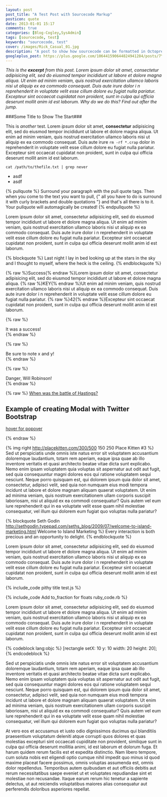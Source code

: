 ```yaml
---
layout: post
post_title: "A Test Post with Sourcecode Markup"
posticon: quote
date: 2013-01-01 15:17
comments: true
categories: [Blog-Cogley,SysAdmin]
tags: [sourcecode, test]
keywords: "sourcecode, test"
cover: /images/Rick_Casual_01.jpg
description: "A post to show how sourcecode can be formatted in Octopress, by using markdown formatting and liquid tags."
googleplus_post: https://plus.google.com/106441590644824941284/posts/7YSDSxrY3d7
---
```


_This is the **excerpt** from this post. Lorem ipsum dolor sit amet, consectetur adipisicing elit, sed do eiusmod tempor incididunt ut labore et dolore magna aliqua. Ut enim ad minim veniam, quis nostrud exercitation ullamco laboris nisi ut aliquip ex ea commodo consequat. Duis aute irure dolor i n reprehenderit in voluptate velit esse cillum dolore eu fugiat nulla pariatur. Excepteur sint occaecat cupidatat non proident, sunt in culpa qui officia deserunt mollit anim id est laborum. Why do we do this? Find out after the jump._

<!--more-->

###Some Title to Show The Start###

This is _another_ test. Lorem *ipsum* dolor sit amet, **consectetur** adipisicing elit, sed do eiusmod tempor incididunt ut labore et dolore magna aliqua. Ut enim ad minim veniam, quis nostrud exercitation ullamco laboris nisi ut aliquip ex ea commodo consequat. Duis aute irure `rm -rf *.crap` dolor in reprehenderit in voluptate velit esse cillum dolore eu fugiat nulla pariatur. Excepteur sint occaecat cupidatat non proident, sunt in culpa qui officia deserunt mollit anim id est laborum.

`cat /path/to/thefile.txt | grep never`

* asdf
* asdf

{% pullquote %}
Surround your paragraph with the pull quote tags. Then when you come to
the text you want to pull, {" all you have to do is surround it with curly brackets and double quotations "} and that's all there is to it. Your pullquote will automagically be created! 
{% endpullquote %}

Lorem ipsum dolor sit amet, consectetur adipisicing elit, sed do eiusmod tempor incididunt ut labore et dolore magna aliqua. Ut enim ad minim veniam, quis nostrud exercitation ullamco laboris nisi ut aliquip ex ea commodo consequat. Duis aute irure dolor i n reprehenderit in voluptate velit esse cillum dolore eu fugiat nulla pariatur. Excepteur sint occaecat cupidatat non proident, sunt in culpa qui officia deserunt mollit anim id est laborum. 

{% blockquote %}
Last night I lay in bed looking up at the stars in the sky and I thought to myself, where the heck is the ceiling.
{% endblockquote %}

{% raw %}<span class="label label-success">Success</span>{% endraw %}Lorem ipsum dolor sit amet, consectetur adipisicing elit, sed do eiusmod tempor incididunt ut labore et dolore magna aliqua. {% raw %}<span class="label label-inverse">KEY</span>{% endraw %}Ut enim ad minim veniam, quis nostrud exercitation ullamco laboris nisi ut aliquip ex ea commodo consequat. Duis aute irure dolor i n reprehenderit in voluptate velit esse cillum dolore eu fugiat nulla pariatur. {% raw %}<span class="badge badge-important">42</span>{% endraw %}Excepteur sint occaecat cupidatat non proident, sunt in culpa qui officia deserunt mollit anim id est laborum.

{% raw %}<div class="alert alert-success">It was a success!</div>{% endraw %}  

{% raw %}<div class="alert alert-info">Be sure to note x and y!</div>{% endraw %}  

{% raw %}<div class="alert alert-error">Danger, Will Robinson!</div>{% endraw %}  

{% raw %}
<a href="#" id="example1" class="btn btn-large btn-warning" rel="popover" title="Answer" data-content="In 1066.">When was the battle of Hastings?</a>

<div class="container">  
<h2>Example of creating Modal with Twitter Bootstrap</h2>  
<div class="well">  
<a href="#" id="example2" class="btn btn-danger" rel="popover" data-content="It's so simple to create a tooltop for my website!" data-original-title="Twitter Bootstrap Popover">hover for popover</a>  
</div>  
</div>  
  
<script>  
$(function ()  
{ $("#example1").popover();  
});  
</script>
<script>  
$(function ()  
{ $("#example2").popover();  
});  
</script>

{% endraw %}


{% img right http://placekitten.com/300/500 150 250 Place Kitten #3 %} Sed ut perspiciatis unde omnis iste natus error sit voluptatem accusantium doloremque laudantium, totam rem aperiam, eaque ipsa quae ab illo inventore veritatis et quasi architecto beatae vitae dicta sunt explicabo. Nemo enim ipsam voluptatem quia voluptas sit aspernatur aut odit aut fugit, sed quia consequuntur magni dolores eos qui ratione voluptatem sequi nesciunt. Neque porro quisquam est, qui dolorem ipsum quia dolor sit amet, consectetur, adipisci velit, sed quia non numquam eius modi tempora incidunt ut labore et dolore magnam aliquam quaerat voluptatem. Ut enim ad minima veniam, quis nostrum exercitationem ullam corporis suscipit laboriosam, nisi ut aliquid ex ea commodi consequatur? Quis autem vel eum iure reprehenderit qui in ea voluptate velit esse quam nihil molestiae consequatur, vel illum qui dolorem eum fugiat quo voluptas nulla pariatur?

{% blockquote Seth Godin http://sethgodin.typepad.com/seths_blog/2009/07/welcome-to-island-marketing.html Welcome to Island Marketing %}
Every interaction is both precious and an opportunity to delight.
{% endblockquote %}

Lorem ipsum dolor sit amet, consectetur adipisicing elit, sed do eiusmod tempor incididunt ut labore et dolore magna aliqua. Ut enim ad minim veniam, quis nostrud exercitation ullamco laboris nisi ut aliquip ex ea commodo consequat. Duis aute irure dolor i n reprehenderit in voluptate velit esse cillum dolore eu fugiat nulla pariatur. Excepteur sint occaecat cupidatat non proident, sunt in culpa qui officia deserunt mollit anim id est laborum.

{% include_code pithy title test.js %}

{% include_code Add to_fraction for floats ruby_code.rb %}

Lorem ipsum dolor sit amet, consectetur adipisicing elit, sed do eiusmod tempor incididunt ut labore et dolore magna aliqua. Ut enim ad minim veniam, quis nostrud exercitation ullamco laboris nisi ut aliquip ex ea commodo consequat. Duis aute irure dolor i
n reprehenderit in voluptate velit esse cillum dolore eu fugiat nulla pariatur. Excepteur sint occaecat cupidatat non proident, sunt in culpa qui officia deserunt mollit anim id est laborum.

{% codeblock lang:objc %}
[rectangle setX: 10 y: 10 width: 20 height: 20];
{% endcodeblock %}

Sed ut perspiciatis unde omnis iste natus error sit voluptatem accusantium doloremque laudantium, totam rem aperiam, eaque ipsa quae ab illo inventore veritatis et quasi architecto beatae vitae dicta sunt explicabo. Nemo enim ipsam voluptatem quia voluptas sit aspernatur aut odit aut fugit, sed quia consequuntur magni dolores eos qui ratione voluptatem sequi nesciunt. Neque porro quisquam est, qui dolorem ipsum quia dolor sit amet, consectetur, adipisci velit, sed quia non numquam eius modi tempora incidunt ut labore et dolore magnam aliquam quaerat voluptatem. Ut enim ad minima veniam, quis nostrum exercitationem ullam corporis suscipit laboriosam, nisi ut aliquid ex ea commodi consequatur? Quis autem vel eum iure reprehenderit qui in ea voluptate velit esse quam nihil molestiae consequatur, vel illum qui dolorem eum fugiat quo voluptas nulla pariatur?

At vero eos et accusamus et iusto odio dignissimos ducimus qui blanditiis praesentium voluptatum deleniti atque corrupti quos dolores et quas molestias excepturi sint occaecati cupiditate non provident, similique sunt in culpa qui officia deserunt mollitia animi, id est laborum et dolorum fuga. Et harum quidem rerum facilis est et expedita distinctio. Nam libero tempore, cum soluta nobis est eligendi optio cumque nihil impedit quo minus id quod maxime placeat facere possimus, omnis voluptas assumenda est, omnis dolor repellendus. Temporibus autem quibusdam et aut officiis debitis aut rerum necessitatibus saepe eveniet ut et voluptates repudiandae sint et molestiae non recusandae. Itaque earum rerum hic tenetur a sapiente delectus, ut aut reiciendis voluptatibus maiores alias consequatur aut perferendis doloribus asperiores repellat.
